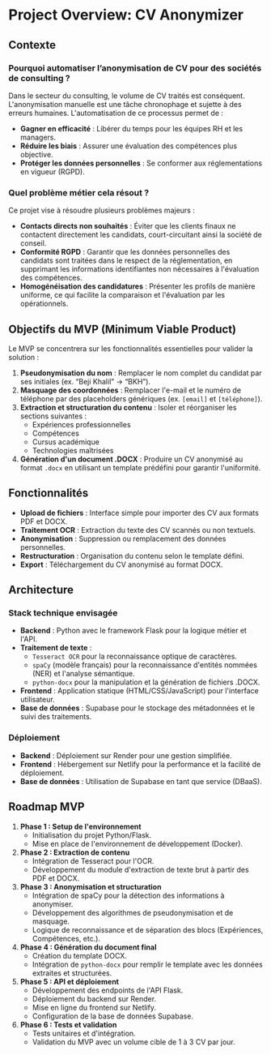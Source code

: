 # Project Overview: CV Anonymizer

## Contexte

### Pourquoi automatiser l’anonymisation de CV pour des sociétés de consulting ?

Dans le secteur du consulting, le volume de CV traités est conséquent. L'anonymisation manuelle est une tâche chronophage et sujette à des erreurs humaines. L'automatisation de ce processus permet de :

- **Gagner en efficacité** : Libérer du temps pour les équipes RH et les managers.
- **Réduire les biais** : Assurer une évaluation des compétences plus objective.
- **Protéger les données personnelles** : Se conformer aux réglementations en vigueur (RGPD).

### Quel problème métier cela résout ?

Ce projet vise à résoudre plusieurs problèmes majeurs :

- **Contacts directs non souhaités** : Éviter que les clients finaux ne contactent directement les candidats, court-circuitant ainsi la société de conseil.
- **Conformité RGPD** : Garantir que les données personnelles des candidats sont traitées dans le respect de la réglementation, en supprimant les informations identifiantes non nécessaires à l'évaluation des compétences.
- **Homogénéisation des candidatures** : Présenter les profils de manière uniforme, ce qui facilite la comparaison et l'évaluation par les opérationnels.

## Objectifs du MVP (Minimum Viable Product)

Le MVP se concentrera sur les fonctionnalités essentielles pour valider la solution :

1.  **Pseudonymisation du nom** : Remplacer le nom complet du candidat par ses initiales (ex. “Beji Khalil” → “BKH”).
2.  **Masquage des coordonnées** : Remplacer l'e-mail et le numéro de téléphone par des placeholders génériques (ex. `[email]` et `[téléphone]`).
3.  **Extraction et structuration du contenu** : Isoler et réorganiser les sections suivantes :
    *   Expériences professionnelles
    *   Compétences
    *   Cursus académique
    *   Technologies maîtrisées
4.  **Génération d'un document .DOCX** : Produire un CV anonymisé au format `.docx` en utilisant un template prédéfini pour garantir l'uniformité.

## Fonctionnalités

- **Upload de fichiers** : Interface simple pour importer des CV aux formats PDF et DOCX.
- **Traitement OCR** : Extraction du texte des CV scannés ou non textuels.
- **Anonymisation** : Suppression ou remplacement des données personnelles.
- **Restructuration** : Organisation du contenu selon le template défini.
- **Export** : Téléchargement du CV anonymisé au format DOCX.

## Architecture

### Stack technique envisagée

- **Backend** : Python avec le framework Flask pour la logique métier et l'API.
- **Traitement de texte** :
    - `Tesseract OCR` pour la reconnaissance optique de caractères.
    - `spaCy` (modèle français) pour la reconnaissance d'entités nommées (NER) et l'analyse sémantique.
    - `python-docx` pour la manipulation et la génération de fichiers .DOCX.
- **Frontend** : Application statique (HTML/CSS/JavaScript) pour l'interface utilisateur.
- **Base de données** : Supabase pour le stockage des métadonnées et le suivi des traitements.

### Déploiement

- **Backend** : Déploiement sur Render pour une gestion simplifiée.
- **Frontend** : Hébergement sur Netlify pour la performance et la facilité de déploiement.
- **Base de données** : Utilisation de Supabase en tant que service (DBaaS).

## Roadmap MVP

1.  **Phase 1 : Setup de l'environnement**
    *   Initialisation du projet Python/Flask.
    *   Mise en place de l'environnement de développement (Docker).
2.  **Phase 2 : Extraction de contenu**
    *   Intégration de Tesseract pour l'OCR.
    *   Développement du module d'extraction de texte brut à partir des PDF et DOCX.
3.  **Phase 3 : Anonymisation et structuration**
    *   Intégration de spaCy pour la détection des informations à anonymiser.
    *   Développement des algorithmes de pseudonymisation et de masquage.
    *   Logique de reconnaissance et de séparation des blocs (Expériences, Compétences, etc.).
4.  **Phase 4 : Génération du document final**
    *   Création du template DOCX.
    *   Intégration de `python-docx` pour remplir le template avec les données extraites et structurées.
5.  **Phase 5 : API et déploiement**
    *   Développement des endpoints de l'API Flask.
    *   Déploiement du backend sur Render.
    *   Mise en ligne du frontend sur Netlify.
    *   Configuration de la base de données Supabase.
6.  **Phase 6 : Tests et validation**
    *   Tests unitaires et d'intégration.
    *   Validation du MVP avec un volume cible de 1 à 3 CV par jour.
